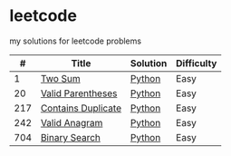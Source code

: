 # leetcode
my solutions for leetcode problems

| # | Title | Solution | Difficulty |
|---| ----- | -------- | ---------- |
|1|[Two Sum](https://leetcode.com/problems/two-sum/)|[Python](./two_sum.py)|Easy|
|20|[Valid Parentheses](https://leetcode.com/problems/valid-parentheses/)|[Python](./valid_parentheses.py)|Easy|
|217|[Contains Duplicate](https://leetcode.com/problems/contains-duplicate/)|[Python](./contains_duplicate.py)|Easy|
|242|[Valid Anagram](https://leetcode.com/problems/valid-anagram/)|[Python](./valid_anagram.py)|Easy|
|704|[Binary Search](https://leetcode.com/problems/binary-search/)|[Python](./binary_search.py)|Easy|